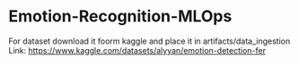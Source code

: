 # Emotion-Recognition-MLOps

For dataset download it foorm kaggle and place it in artifacts/data_ingestion 
Link: https://www.kaggle.com/datasets/alyyan/emotion-detection-fer